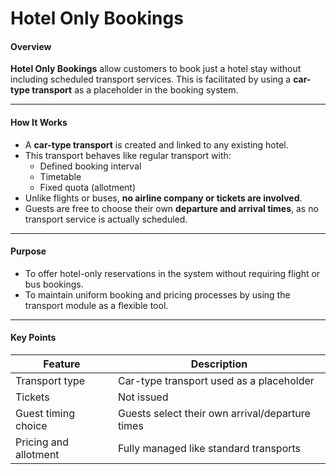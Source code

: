 # Hotel Only Bookings

#### **Overview**

**Hotel Only Bookings** allow customers to book just a hotel stay without including scheduled transport services. This is facilitated by using a **car-type transport** as a placeholder in the booking system.

***

#### **How It Works**

* A **car-type transport** is created and linked to any existing hotel.
* This transport behaves like regular transport with:
  * Defined booking interval
  * Timetable
  * Fixed quota (allotment)
* Unlike flights or buses, **no airline company or tickets are involved**.
* Guests are free to choose their own **departure and arrival times**, as no transport service is actually scheduled.

***

#### **Purpose**

* To offer hotel-only reservations in the system without requiring flight or bus bookings.
* To maintain uniform booking and pricing processes by using the transport module as a flexible tool.

***

#### **Key Points**

| Feature               | Description                                     |
| --------------------- | ----------------------------------------------- |
| Transport type        | Car-type transport used as a placeholder        |
| Tickets               | Not issued                                      |
| Guest timing choice   | Guests select their own arrival/departure times |
| Pricing and allotment | Fully managed like standard transports          |
